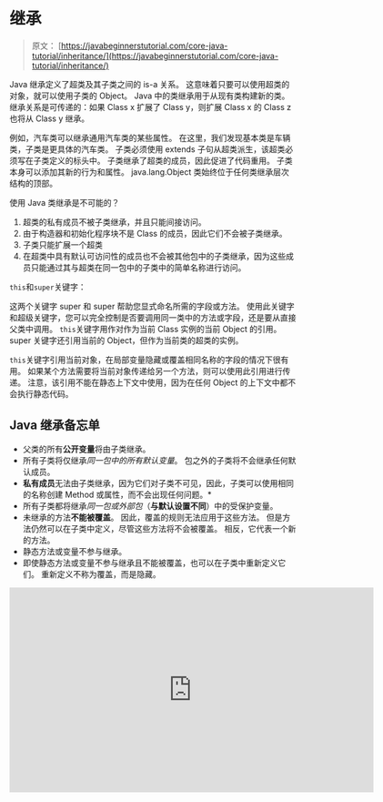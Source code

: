 # 继承

> 原文： [https://javabeginnerstutorial.com/core-java-tutorial/inheritance/](https://javabeginnerstutorial.com/core-java-tutorial/inheritance/)

Java 继承定义了超类及其子类之间的 is-a 关系。 这意味着只要可以使用超类的对象，就可以使用子类的 Object。 Java 中的类继承用于从现有类构建新的类。 继承关系是可传递的：如果 Class x 扩展了 Class y，则扩展 Class x 的 Class z 也将从 Class y 继承。

例如，汽车类可以继承通用汽车类的某些属性。 在这里，我们发现基本类是车辆类，子类是更具体的汽车类。 子类必须使用 extends 子句从超类派生，该超类必须写在子类定义的标头中。 子类继承了超类的成员，因此促进了代码重用。 子类本身可以添加其新的行为和属性。 java.lang.Object 类始终位于任何类继承层次结构的顶部。

使用 Java 类继承是不可能的？

1.  超类的私有成员不被子类继承，并且只能间接访问。
2.  由于构造器和初始化程序块不是 Class 的成员，因此它们不会被子类继承。
3.  子类只能扩展一个超类
4.  在超类中具有默认可访问性的成员也不会被其他包中的子类继承，因为这些成员只能通过其与超类在同一包中的子类中的简单名称进行访问。

`this`和`super`关键字：

这两个关键字 super 和 super 帮助您显式命名所需的字段或方法。 使用此关键字和超级关键字，您可以完全控制是否要调用同一类中的方法或字段，还是要从直接父类中调用。 `this`关键字用作对作为当前 Class 实例的当前 Object 的引用。 super 关键字还引用当前的 Object，但作为当前类的超类的实例。

`this`关键字引用当前对象，在局部变量隐藏或覆盖相同名称的字段的情况下很有用。 如果某个方法需要将当前对象传递给另一个方法，则可以使用此引用进行传递。 注意，该引用不能在静态上下文中使用，因为在任何 Object 的上下文中都不会执行静态代码。

## Java 继承备忘单

*   父类的所有**公开变量**将由子类继承。
*   所有子类将仅继承*同一包中的所有默认变量*。 包之外的子类将不会继承任何默认成员。
*   **私有成员**无法由子类继承，因为它们对子类不可见，因此，子类可以使用相同的名称创建 Method 或属性，而不会出现任何问题。*
*   所有子类都将继承*同一包或外部包*（**与默认设置不同**）中的受保护变量。
*   未继承的方法**不能被覆盖**。 因此，覆盖的规则无法应用于这些方法。 但是方法仍然可以在子类中定义，尽管这些方法将不会被覆盖。 相反，它代表一个新的方法。
*   静态方法或变量不参与继承。
*   即使静态方法或变量不参与继承且不能被覆盖，也可以在子类中重新定义它们。 重新定义不称为覆盖，而是隐藏。

<noscript><iframe allow="accelerometer; autoplay; encrypted-media; gyroscope; picture-in-picture" allowfullscreen="" frameborder="0" height="360" src="https://www.youtube.com/embed/Oykbi03ipZs?start=1&amp;feature=oembed" title="Oops Concept - Inheritance" width="640"></iframe></noscript>

